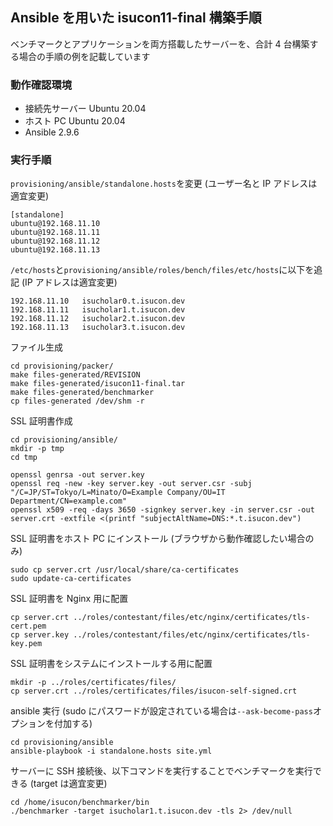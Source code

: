 ## Ansible を用いた isucon11-final 構築手順

ベンチマークとアプリケーションを両方搭載したサーバーを、合計 4 台構築する場合の手順の例を記載しています

### 動作確認環境

- 接続先サーバー Ubuntu 20.04
- ホスト PC Ubuntu 20.04
- Ansible 2.9.6

### 実行手順

`provisioning/ansible/standalone.hosts`を変更
(ユーザー名と IP アドレスは適宜変更)

```
[standalone]
ubuntu@192.168.11.10
ubuntu@192.168.11.11
ubuntu@192.168.11.12
ubuntu@192.168.11.13
```

`/etc/hosts`と`provisioning/ansible/roles/bench/files/etc/hosts`に以下を追記
(IP アドレスは適宜変更)

```
192.168.11.10   isucholar0.t.isucon.dev
192.168.11.11   isucholar1.t.isucon.dev
192.168.11.12   isucholar2.t.isucon.dev
192.168.11.13   isucholar3.t.isucon.dev
```

ファイル生成

```
cd provisioning/packer/
make files-generated/REVISION
make files-generated/isucon11-final.tar
make files-generated/benchmarker
cp files-generated /dev/shm -r
```

SSL 証明書作成

```
cd provisioning/ansible/
mkdir -p tmp
cd tmp

openssl genrsa -out server.key
openssl req -new -key server.key -out server.csr -subj "/C=JP/ST=Tokyo/L=Minato/O=Example Company/OU=IT Department/CN=example.com"
openssl x509 -req -days 3650 -signkey server.key -in server.csr -out server.crt -extfile <(printf "subjectAltName=DNS:*.t.isucon.dev")
```

SSL 証明書をホスト PC にインストール
(ブラウザから動作確認したい場合のみ)

```
sudo cp server.crt /usr/local/share/ca-certificates
sudo update-ca-certificates
```

SSL 証明書を Nginx 用に配置

```
cp server.crt ../roles/contestant/files/etc/nginx/certificates/tls-cert.pem
cp server.key ../roles/contestant/files/etc/nginx/certificates/tls-key.pem
```

SSL 証明書をシステムにインストールする用に配置

```
mkdir -p ../roles/certificates/files/
cp server.crt ../roles/certificates/files/isucon-self-signed.crt
```

ansible 実行
(sudo にパスワードが設定されている場合は`--ask-become-pass`オプションを付加する)

```
cd provisioning/ansible
ansible-playbook -i standalone.hosts site.yml
```

サーバーに SSH 接続後、以下コマンドを実行することでベンチマークを実行できる
(target は適宜変更)

```
cd /home/isucon/benchmarker/bin
./benchmarker -target isucholar1.t.isucon.dev -tls 2> /dev/null
```
